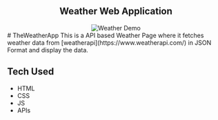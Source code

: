 <h2 align="center">
  Weather Web Application
</h2>

<div align="center">
  <img alt="Weather Demo" src="/TheWeatherApp-main/weather.png" />
</div>
# TheWeatherApp
This is a API based Weather Page where it fetches weather data from [weatherapi](https://www.weatherapi.com/) in JSON Format and display the data.

## Tech Used 
- HTML
- CSS
- JS
- APIs
